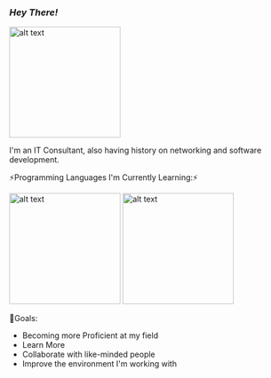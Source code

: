 ### ***Hey There!***
<img src="https://hips.hearstapps.com/hmg-prod.s3.amazonaws.com/images/screen-shot-2019-08-02-at-6-10-23-am-1564740637.png" alt="alt text" width="200" height="200">

I'm an IT Consultant, also having history on networking and software development.

⚡Programming Languages I'm Currently Learning:⚡

<img src="https://img.favpng.com/18/7/13/java-programmer-computer-programming-logo-png-favpng-fXPWgJE17QgJicexmirRDtQeE.jpg" alt="alt text" width="200" height="200"> <img src="https://cdn.iconscout.com/icon/free/png-512/c-plus-569563.png" alt="alt text" width="200" height="200">





🎯Goals:
- Becoming more Proficient at my field
- Learn More
- Collaborate with like-minded people
- Improve the environment I'm working with

<!--
**GilmoreVilchez/GilmoreVilchez** is a ✨ _special_ ✨ repository because its `README.md` (this file) appears on your GitHub profile.

Here are some ideas to get you started:

- 🔭 I’m currently working on ...
- 🌱 I’m currently learning ...
- 👯 I’m looking to collaborate on ...
- 🤔 I’m looking for help with ...
- 💬 Ask me about ...
- 📫 How to reach me: ...
- 😄 Pronouns: ...
- ⚡ Fun fact: ...
-->
